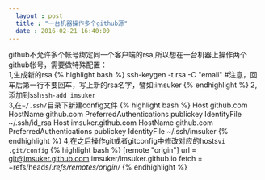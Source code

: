 ```yaml
---
  layout : post
  title : "一台机器操作多个github源"
  date : 2016-02-21 16:40:00
---
```

github不允许多个帐号绑定同一个客户端的rsa,所以想在一台机器上操作两个github帐号，需要做特殊配置：  
1,生成新的rsa
{% highlight bash %}
ssh-keygen -t rsa -C "email"
#注意，回车后第一行不要回车，写上新的rsa名字，譬如:imsuker
{% endhighlight %}
2,添加到ssh`ssh-add imsuker`  
3,在`~/.ssh/`目录下新建config文件
{% highlight bash %}
 Host github.com
  HostName github.com
  PreferredAuthentications publickey
  IdentityFile ~/.ssh/id_rsa
Host imsuker.github.com
  HostName github.com
  PreferredAuthentications publickey
  IdentityFile ~/.ssh/imsuker
{% endhighlight %}
4,在之后操作git或者gitconfig中修改对应的hosts`vi .git/config`
{% highlight bash %}
[remote "origin"]
  url = git@imsuker.github.com:imsuker/imsuker.github.io
  fetch = +refs/heads/*:refs/remotes/origin/*
{% endhighlight %}
